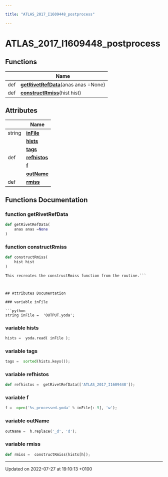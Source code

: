 ```yaml
---

title: "ATLAS_2017_I1609448_postprocess"

---
```


# ATLAS_2017_I1609448_postprocess



## Functions

|                | Name           |
| -------------- | -------------- |
| def | **[getRivetRefData](http://example.org/namespaces/namespaceatlas__2017__i1609448__postprocess/#function-getrivetrefdata)**(anas anas =None) |
| def | **[constructRmiss](http://example.org/namespaces/namespaceatlas__2017__i1609448__postprocess/#function-constructrmiss)**(hist hist) |

## Attributes

|                | Name           |
| -------------- | -------------- |
| string | **[inFile](http://example.org/namespaces/namespaceatlas__2017__i1609448__postprocess/#variable-infile)**  |
| | **[hists](http://example.org/namespaces/namespaceatlas__2017__i1609448__postprocess/#variable-hists)**  |
| | **[tags](http://example.org/namespaces/namespaceatlas__2017__i1609448__postprocess/#variable-tags)**  |
| def | **[refhistos](http://example.org/namespaces/namespaceatlas__2017__i1609448__postprocess/#variable-refhistos)**  |
| | **[f](http://example.org/namespaces/namespaceatlas__2017__i1609448__postprocess/#variable-f)**  |
| | **[outName](http://example.org/namespaces/namespaceatlas__2017__i1609448__postprocess/#variable-outname)**  |
| def | **[rmiss](http://example.org/namespaces/namespaceatlas__2017__i1609448__postprocess/#variable-rmiss)**  |


## Functions Documentation

### function getRivetRefData

```python
def getRivetRefData(
    anas anas =None
)
```


### function constructRmiss

```python
def constructRmiss(
    hist hist
)
```




```
This recreates the constructRmiss function from the routine.```



## Attributes Documentation

### variable inFile

```python
string inFile =  'OUTPUT.yoda';
```


### variable hists

```python
hists =  yoda.read( inFile );
```


### variable tags

```python
tags =  sorted(hists.keys());
```


### variable refhistos

```python
def refhistos =  getRivetRefData(['ATLAS_2017_I1609448']);
```


### variable f

```python
f =  open('%s_processed.yoda' % inFile[:-5], 'w');
```


### variable outName

```python
outName =  h.replace('_d', 'd');
```


### variable rmiss

```python
def rmiss =  constructRmiss(hists[h]);
```





-------------------------------

Updated on 2022-07-27 at 19:10:13 +0100